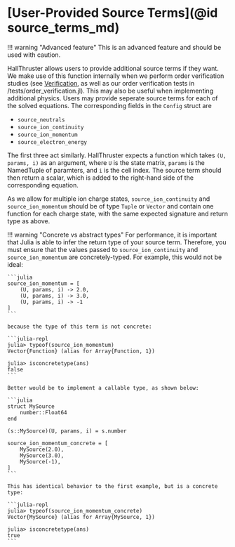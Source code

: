 # [User-Provided Source Terms](@id source_terms_md)

!!! warning "Advanced feature"
    This is an advanced feature and should be used with caution.

HallThruster allows users to provide additional source terms if they want. We make use of this function internally when we perform order verification studies (see [Verification](../explanation/verification.md), as well as our order verification tests in /tests/order_verification.jl). This may also be useful when implementing additional physics. Users may provide seperate source terms for each of the solved equations. The corresponding fields in the `Config` struct are

- `source_neutrals`
- `source_ion_continuity`
- `source_ion_momentum`
- `source_electron_energy`

The first three act similarly. HallThruster expects a function which takes `(U, params, i)` as an argument, where `U` is the state matrix, `params` is the NamedTuple of paramters, and `i` is the cell index. The source term should then return a scalar, which is added to the right-hand side of the corresponding equation.

As we allow for multiple ion charge states, `source_ion_continuity` and `source_ion_momentum` should be of type `Tuple` or `Vector` and contain one function for each charge state, with the same expected signature and return type as above.

!!! warning "Concrete vs abstract types"
    For performance, it is important that Julia is able to infer the return type of your source term. Therefore, you must ensure that the values passed to `source_ion_continuity` and `source_ion_momentum` are concretely-typed. For example, this would not be ideal:

    ```julia
    source_ion_momentum = [
        (U, params, i) -> 2.0,
        (U, params, i) -> 3.0,
        (U, params, i) -> -1
    ]
    ```

    because the type of this term is not concrete:

    ```julia-repl
    julia> typeof(source_ion_momentum)
    Vector{Function} (alias for Array{Function, 1})

    julia> isconcretetype(ans)
    false
    ```

    Better would be to implement a callable type, as shown below:

    ```julia
    struct MySource
        number::Float64
    end

    (s::MySource)(U, params, i) = s.number

    source_ion_momentum_concrete = [
        MySource(2.0),
        MySource(3.0),
        MySource(-1),
    ]
    ```

    This has identical behavior to the first example, but is a concrete type:

    ```julia-repl
    julia> typeof(source_ion_momentum_concrete)
    Vector{MySource} (alias for Array{MySource, 1})

    julia> isconcretetype(ans)
    true
    ```

